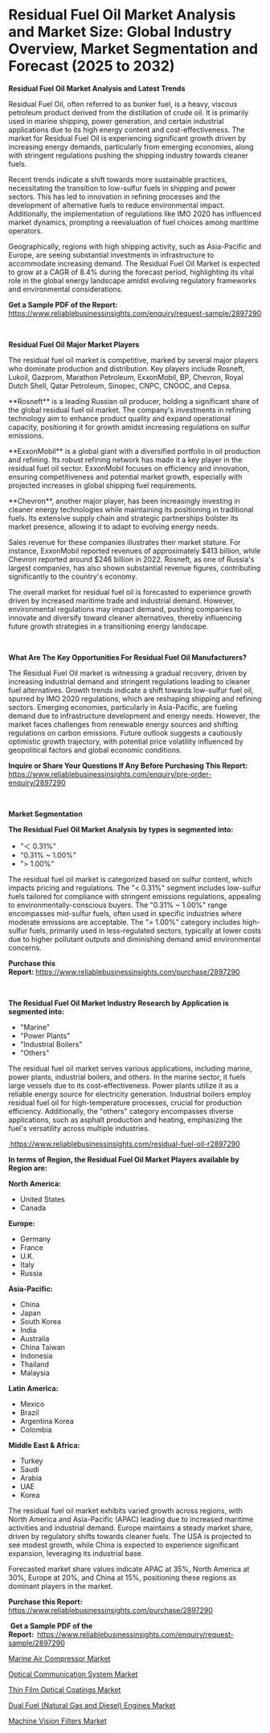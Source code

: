 <p><h1>Residual Fuel Oil Market Analysis and Market Size: Global Industry Overview, Market Segmentation and Forecast (2025 to 2032)</h1></p><p><strong>Residual Fuel Oil Market Analysis and Latest Trends</strong></p>
<p><p>Residual Fuel Oil, often referred to as bunker fuel, is a heavy, viscous petroleum product derived from the distillation of crude oil. It is primarily used in marine shipping, power generation, and certain industrial applications due to its high energy content and cost-effectiveness. The market for Residual Fuel Oil is experiencing significant growth driven by increasing energy demands, particularly from emerging economies, along with stringent regulations pushing the shipping industry towards cleaner fuels.</p><p>Recent trends indicate a shift towards more sustainable practices, necessitating the transition to low-sulfur fuels in shipping and power sectors. This has led to innovation in refining processes and the development of alternative fuels to reduce environmental impact. Additionally, the implementation of regulations like IMO 2020 has influenced market dynamics, prompting a reevaluation of fuel choices among maritime operators.</p><p>Geographically, regions with high shipping activity, such as Asia-Pacific and Europe, are seeing substantial investments in infrastructure to accommodate increasing demand. The Residual Fuel Oil Market is expected to grow at a CAGR of 8.4% during the forecast period, highlighting its vital role in the global energy landscape amidst evolving regulatory frameworks and environmental considerations.</p></p>
<p><strong>Get a Sample PDF of the Report:&nbsp;</strong> <a href="https://www.reliablebusinessinsights.com/enquiry/request-sample/2897290?utm_campaign=1119&utm_medium=2&utm_source=Github&utm_content=ia&utm_term=15032025&utm_id=residual-fuel-oil">https://www.reliablebusinessinsights.com/enquiry/request-sample/2897290</a></p>
<p>&nbsp;</p>
<p><strong>Residual Fuel Oil Major Market Players</strong></p>
<p><p>The residual fuel oil market is competitive, marked by several major players who dominate production and distribution. Key players include Rosneft, Lukoil, Gazprom, Marathon Petroleum, ExxonMobil, BP, Chevron, Royal Dutch Shell, Qatar Petroleum, Sinopec, CNPC, CNOOC, and Cepsa.</p><p>**Rosneft** is a leading Russian oil producer, holding a significant share of the global residual fuel oil market. The company's investments in refining technology aim to enhance product quality and expand operational capacity, positioning it for growth amidst increasing regulations on sulfur emissions.</p><p>**ExxonMobil** is a global giant with a diversified portfolio in oil production and refining. Its robust refining network has made it a key player in the residual fuel oil sector. ExxonMobil focuses on efficiency and innovation, ensuring competitiveness and potential market growth, especially with projected increases in global shipping fuel requirements.</p><p>**Chevron**, another major player, has been increasingly investing in cleaner energy technologies while maintaining its positioning in traditional fuels. Its extensive supply chain and strategic partnerships bolster its market presence, allowing it to adapt to evolving energy needs.</p><p>Sales revenue for these companies illustrates their market stature. For instance, ExxonMobil reported revenues of approximately $413 billion, while Chevron reported around $246 billion in 2022. Rosneft, as one of Russia's largest companies, has also shown substantial revenue figures, contributing significantly to the country's economy.</p><p>The overall market for residual fuel oil is forecasted to experience growth driven by increased maritime trade and industrial demand. However, environmental regulations may impact demand, pushing companies to innovate and diversify toward cleaner alternatives, thereby influencing future growth strategies in a transitioning energy landscape.</p></p>
<p>&nbsp;</p>
<p><strong>What Are The Key Opportunities For Residual Fuel Oil Manufacturers?</strong></p>
<p><p>The Residual Fuel Oil market is witnessing a gradual recovery, driven by increasing industrial demand and stringent regulations leading to cleaner fuel alternatives. Growth trends indicate a shift towards low-sulfur fuel oil, spurred by IMO 2020 regulations, which are reshaping shipping and refining sectors. Emerging economies, particularly in Asia-Pacific, are fueling demand due to infrastructure development and energy needs. However, the market faces challenges from renewable energy sources and shifting regulations on carbon emissions. Future outlook suggests a cautiously optimistic growth trajectory, with potential price volatility influenced by geopolitical factors and global economic conditions.</p></p>
<p><strong>Inquire or Share Your Questions If Any Before Purchasing This Report:</strong> <a href="https://www.reliablebusinessinsights.com/enquiry/pre-order-enquiry/2897290?utm_campaign=1119&utm_medium=2&utm_source=Github&utm_content=ia&utm_term=15032025&utm_id=residual-fuel-oil">https://www.reliablebusinessinsights.com/enquiry/pre-order-enquiry/2897290</a></p>
<p>&nbsp;</p>
<p><strong>Market Segmentation</strong></p>
<p><strong>The Residual Fuel Oil Market Analysis by types is segmented into:</strong></p>
<p><ul><li>"＜ 0.31%"</li><li>"0.31% ~ 1.00%"</li><li>"> 1.00%"</li></ul></p>
<p><p>The residual fuel oil market is categorized based on sulfur content, which impacts pricing and regulations. The "< 0.31%" segment includes low-sulfur fuels tailored for compliance with stringent emissions regulations, appealing to environmentally-conscious buyers. The "0.31% ~ 1.00%" range encompasses mid-sulfur fuels, often used in specific industries where moderate emissions are acceptable. The "> 1.00%" category includes high-sulfur fuels, primarily used in less-regulated sectors, typically at lower costs due to higher pollutant outputs and diminishing demand amid environmental concerns.</p></p>
<p><strong>Purchase this Report:&nbsp;</strong><a href="https://www.reliablebusinessinsights.com/purchase/2897290?utm_campaign=1119&utm_medium=2&utm_source=Github&utm_content=ia&utm_term=15032025&utm_id=residual-fuel-oil">https://www.reliablebusinessinsights.com/purchase/2897290</a></p>
<p>&nbsp;</p>
<p><strong>The Residual Fuel Oil Market Industry Research by Application is segmented into:</strong></p>
<p><ul><li>"Marine"</li><li>"Power Plants"</li><li>"Industrial Boilers"</li><li>"Others"</li></ul></p>
<p><p>The residual fuel oil market serves various applications, including marine, power plants, industrial boilers, and others. In the marine sector, it fuels large vessels due to its cost-effectiveness. Power plants utilize it as a reliable energy source for electricity generation. Industrial boilers employ residual fuel oil for high-temperature processes, crucial for production efficiency. Additionally, the "others" category encompasses diverse applications, such as asphalt production and heating, emphasizing the fuel's versatility across multiple industries.</p></p>
<p><a href="https://www.reliablebusinessinsights.com/residual-fuel-oil-r2897290?utm_campaign=1119&utm_medium=2&utm_source=Github&utm_content=ia&utm_term=15032025&utm_id=residual-fuel-oil">&nbsp;https://www.reliablebusinessinsights.com/residual-fuel-oil-r2897290</a></p>
<p><strong>In terms of Region, the Residual Fuel Oil Market Players available by Region are:</strong></p>
<p>
    <p> <strong> North America: </strong>
        <ul>
            <li>United States</li>
            <li>Canada</li>
        </ul>
        </p> 
    <p> <strong> Europe: </strong>
        <ul>
            <li>Germany</li>
            <li>France</li>
            <li>U.K.</li>
            <li>Italy</li>
            <li>Russia</li>
        </ul>
        </p> 
    <p> <strong> Asia-Pacific: </strong>
        <ul>
            <li>China</li>
            <li>Japan</li>
            <li>South Korea</li>
            <li>India</li>
            <li>Australia</li>
            <li>China Taiwan</li>
            <li>Indonesia</li>
            <li>Thailand</li>
            <li>Malaysia</li>
        </ul>
        </p> 
    <p> <strong> Latin America: </strong>
        <ul>
            <li>Mexico</li>
            <li>Brazil</li>
            <li>Argentina Korea</li>
            <li>Colombia</li>
        </ul>
        </p> 
    <p> <strong> Middle East & Africa: </strong>
        <ul>
            <li>Turkey</li>
            <li>Saudi</li>
            <li>Arabia</li>
            <li>UAE</li>
            <li>Korea</li>
        </ul>
    </p>
    </p>
<p><p>The residual fuel oil market exhibits varied growth across regions, with North America and Asia-Pacific (APAC) leading due to increased maritime activities and industrial demand. Europe maintains a steady market share, driven by regulatory shifts towards cleaner fuels. The USA is projected to see modest growth, while China is expected to experience significant expansion, leveraging its industrial base. </p><p>Forecasted market share values indicate APAC at 35%, North America at 30%, Europe at 20%, and China at 15%, positioning these regions as dominant players in the market.</p></p>
<p><strong>Purchase this Report: </strong><a href="https://www.reliablebusinessinsights.com/purchase/2897290?utm_campaign=1119&utm_medium=2&utm_source=Github&utm_content=ia&utm_term=15032025&utm_id=residual-fuel-oil">https://www.reliablebusinessinsights.com/purchase/2897290</a></p>
<p>&nbsp;<strong>Get a Sample PDF of the Report:&nbsp;&nbsp;</strong><a href="https://www.reliablebusinessinsights.com/enquiry/request-sample/2897290?utm_campaign=1119&utm_medium=2&utm_source=Github&utm_content=ia&utm_term=15032025&utm_id=residual-fuel-oil">https://www.reliablebusinessinsights.com/enquiry/request-sample/2897290</a></p>
<p><strong></strong></p>
<p><p><a href="https://github.com/filinjaic7/Market-Research-Report-List-1/blob/main/marine-air-compressor-market.md?utm_campaign=1119&utm_medium=2&utm_source=Github&utm_content=ia&utm_term=15032025&utm_id=residual-fuel-oil">Marine Air Compressor Market</a></p><p><a href="https://github.com/reeseberro3j/Market-Research-Report-List-1/blob/main/optical-communication-system-market.md?utm_campaign=1119&utm_medium=2&utm_source=Github&utm_content=ia&utm_term=15032025&utm_id=residual-fuel-oil">Optical Communication System Market</a></p><p><a href="https://github.com/pockettifere14/Market-Research-Report-List-1/blob/main/thin-film-optical-coatings-market.md?utm_campaign=1119&utm_medium=2&utm_source=Github&utm_content=ia&utm_term=15032025&utm_id=residual-fuel-oil">Thin Film Optical Coatings Market</a></p><p><a href="https://github.com/billejuman43/Market-Research-Report-List-1/blob/main/dual-fuel-natural-gas-and-diesel-engines-market.md?utm_campaign=1119&utm_medium=2&utm_source=Github&utm_content=ia&utm_term=15032025&utm_id=residual-fuel-oil">Dual Fuel (Natural Gas and Diesel) Engines Market</a></p><p><a href="https://github.com/rocicbenton/Market-Research-Report-List-1/blob/main/machine-vision-filters-market.md?utm_campaign=1119&utm_medium=2&utm_source=Github&utm_content=ia&utm_term=15032025&utm_id=residual-fuel-oil">Machine Vision Filters Market</a></p></p>